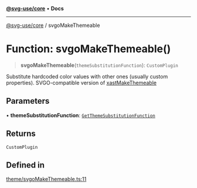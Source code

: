 [**@svg-use/core**](../README.md) • **Docs**

---

[@svg-use/core](../README.md) / svgoMakeThemeable

# Function: svgoMakeThemeable()

> **svgoMakeThemeable**(`themeSubstitutionFunction`): `CustomPlugin`

Substitute hardcoded color values with other ones (usually custom properties).
SVGO-compatible version of [xastMakeThemeable](xastMakeThemeable.md)

## Parameters

• **themeSubstitutionFunction**:
[`GetThemeSubstitutionFunction`](../type-aliases/GetThemeSubstitutionFunction.md)

## Returns

`CustomPlugin`

## Defined in

[theme/svgoMakeThemeable.ts:11](https://github.com/fpapado/svg-use/blob/3b00347120e4d16a0b5896e0c16c3dc896a7bab1/packages/core/src/theme/svgoMakeThemeable.ts#L11)
